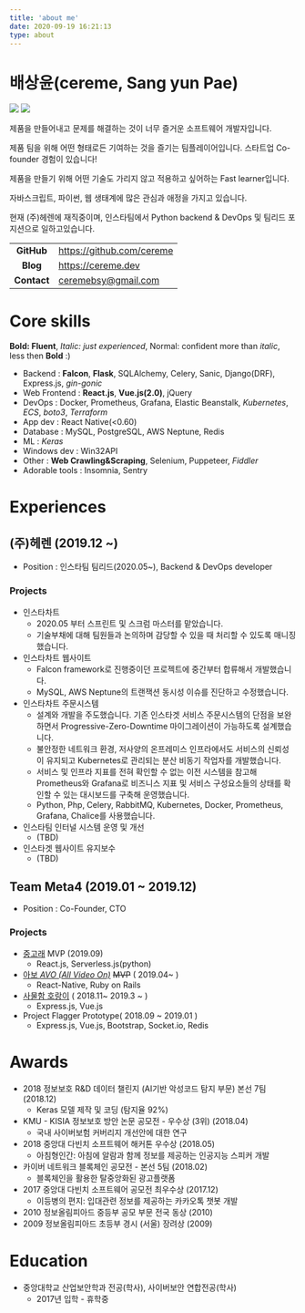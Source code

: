 ```yaml
---
title: 'about me'
date: 2020-09-19 16:21:13
type: about
---
```


# 배상윤(cereme, Sang yun Pae)

<div>
  <img src="https://progress-bar.dev/0/?title=%EC%82%B0%EC%97%85%EA%B8%B0%EB%8A%A5%EC%9A%94%EC%9B%90%20%20%20%20&scale=1000&suffix=%EB%AF%B8%ED%8E%B8%EC%9E%85"/>
  <img src="https://badgen.net/badge/%EC%97%AD%EC%A2%85/%ED%98%84%EC%97%AD/green/"/>
</div>

제품을 만들어내고 문제를 해결하는 것이 너무 즐거운 소프트웨어 개발자입니다.

제품 팀을 위해 어떤 형태로든 기여하는 것을 즐기는 팀플레이어입니다. 스타트업 Co-founder 경험이 있습니다!

제품을 만들기 위해 어떤 기술도 가리지 않고 적용하고 싶어하는 Fast learner입니다.

자바스크립트, 파이썬, 웹 생태계에 많은 관심과 애정을 가지고 있습니다.

현재 (주)헤렌에 재직중이며, 인스타팀에서 Python backend & DevOps 및 팀리드 포지션으로 일하고있습니다.

|             |                                 |
| :---------: | ------------------------------- |
| **GitHub**  | <https://github.com/cereme>     |
|  **Blog**   | <https://cereme.dev>            |
| **Contact** | <ceremebsy@gmail.com>           |

# Core skills
**Bold: Fluent**, *Italic: just experienced*, Normal: confident more than *italic*, less then **Bold** :)
* Backend : **Falcon**, **Flask**, SQLAlchemy, Celery, Sanic, Django(DRF), Express.js, *gin-gonic*
* Web Frontend : **React.js**, **Vue.js(2.0)**, jQuery
* DevOps : Docker, Prometheus, Grafana, Elastic Beanstalk, *Kubernetes*, *ECS*, *boto3*, *Terraform*
* App dev : React Native(<0.60)
* Database : MySQL, PostgreSQL, AWS Neptune, Redis
* ML : *Keras*
* Windows dev : Win32API
* Other : **Web Crawling&Scraping**, Selenium, Puppeteer, *Fiddler*
* Adorable tools : Insomnia, Sentry

# Experiences
## (주)헤렌 (2019.12 ~)
* Position : 인스타팀 팀리드(2020.05~), Backend & DevOps developer

### Projects
  * 인스타차트
    * 2020.05 부터 스프린트 및 스크럼 마스터를 맡았습니다.
    * 기술부채에 대해 팀원들과 논의하며 감당할 수 있을 때 처리할 수 있도록 매니징했습니다.
  * 인스타차트 웹사이트
    * Falcon framework로 진행중이던 프로젝트에 중간부터 합류해서 개발했습니다.
    * MySQL, AWS Neptune의 트랜잭션 동시성 이슈를 진단하고 수정했습니다.
  * 인스타차트 주문시스템
    * 설계와 개발을 주도했습니다. 기존 인스타겟 서비스 주문시스템의 단점을 보완하면서 Progressive-Zero-Downtime 마이그레이션이 가능하도록 설계했습니다.
    * 불안정한 네트워크 환경, 저사양의 온프레미스 인프라에서도 서비스의 신뢰성이 유지되고 Kubernetes로 관리되는 분산 비동기 작업자를 개발했습니다.
    * 서비스 및 인프라 지표를 전혀 확인할 수 없는 이전 시스템을 참고해 Prometheus와 Grafana로 비즈니스 지표 및 서비스 구성요소들의 상태를 확인할 수 있는 대시보드를 구축해 운영했습니다.
    * Python, Php, Celery, RabbitMQ, Kubernetes, Docker, Prometheus, Grafana, Chalice를 사용했습니다.
  * 인스타팀 인터널 시스템 운영 및 개선
    * (TBD)
  * 인스타겟 웹사이트 유지보수
    * (TBD)

## Team Meta4 (2019.01 ~ 2019.12)
* Position : Co-Founder, CTO

### Projects
   * [중고래](https://joongorae.com) MVP (2019.09)
     * React.js, Serverless.js(python)
   * [아보 *AVO (All Video On)*](https://play.google.com/store/apps/details?id=com.avoapp) ~~MVP~~ ( 2019.04~ )
     * React-Native, Ruby on Rails
   * [사물함 호랑이](https://lockertiger.com) ( 2018.11~ 2019.3 ~ )
     * Express.js, Vue.js
   * Project Flagger Prototype( 2018.09 ~ 2019.01 )
     * Express.js, Vue.js, Bootstrap, Socket.io, Redis

# Awards
 * 2018 정보보호 R&D 데이터 챌린지 (AI기반 악성코드 탐지 부문) 본선 7팀 (2018.12)
    * Keras 모델 제작 및 코딩 (탐지율 92%) 
* KMU - KISIA 정보보호 방안 논문 공모전 - 우수상 (3위) (2018.04)
    * 국내 사이버보험 커버리지 개선안에 대한 연구
 * 2018 중앙대 다빈치 소프트웨어 해커톤 우수상 (2018.05)
    * 아침형인간: 아침에 알람과 함께 정보를 제공하는 인공지능 스피커 개발
 * 카이버 네트워크 블록체인 공모전 - 본선 5팀 (2018.02)
    * 블록체인을 활용한 탈중앙화된 광고플랫폼
 * 2017 중앙대 다빈치 소프트웨어 공모전 최우수상 (2017.12)
    * 이등병의 편지: 입대관련 정보를 제공하는 카카오톡 챗봇 개발
 * 2010 정보올림피아드 중등부 공모 부문 전국 동상 (2010)
 * 2009 정보올림피아드 초등부 경시 (서울) 장려상 (2009)

# Education
 * 중앙대학교 산업보안학과 전공(학사), 사이버보안 연합전공(학사)
    * 2017년 입학 - 휴학중
